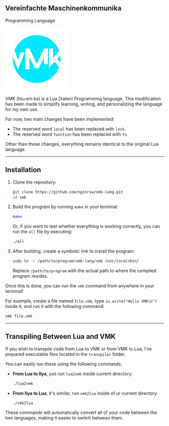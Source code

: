 ## Vereinfachte Maschinenkommunika

Programming Language

<img src="img/vmk.png" alt="vmk" width="200"/>

VMK (fou·em·ka) is a Lua Dialect Programming language, This modification has
been made to simplify learning, writing, and personalizing the language for my
own use.

For now, two main changes have been implemented:

- The reserved word `local` has been replaced with `lock`.
- The reserved word `function` has been replaced with `fn`.

Other than these changes, everything remains identical to the original Lua
language.

---

## Installation

1. Clone the repository:
   ```bash
   git clone https://github.com/nginrsw/vmk-lang.git
   cd vmk
   ```

2. Build the program by running `make` in your terminal:
   ```bash
   make
   ```
   Or, if you want to test whether everything is working correctly, you can run
   the `all` file by executing:
   ```bash
   ./all
   ```

3. After building, create a symbolic link to install the program:
   ```bash
   sudo ln -s /path/to/program/vmk-lang/vmk /usr/local/bin/
   ```

   Replace `/path/to/program` with the actual path to where the compiled program
   resides.

Once this is done, you can run the `vmk` command from anywhere in your terminal!

For example, create a file named `file.vmk`, type `io.write("Hello VMK\n")`
inside it, and run it with the following command:

```bash
vmk file.vmk
```

---

## Transpiling Between Lua and VMK

If you wish to transpile code from Lua to VMK or from VMK to Lua, I’ve prepared
executable files located in the `transpiler` folder.

You can easily run these using the following commands:

- **From Lua to Ilya**, just run `lua2vmk` inside current directory:
  ```bash
  ./lua2vmk
  ```

- **From Ilya to Lua**, it's similar, run `vmk2lua` inside of ur current
  directory:
  ```bash
  ./vmk2lua
  ```

These commands will automatically convert all of your code between the two
languages, making it easier to switch between them.

